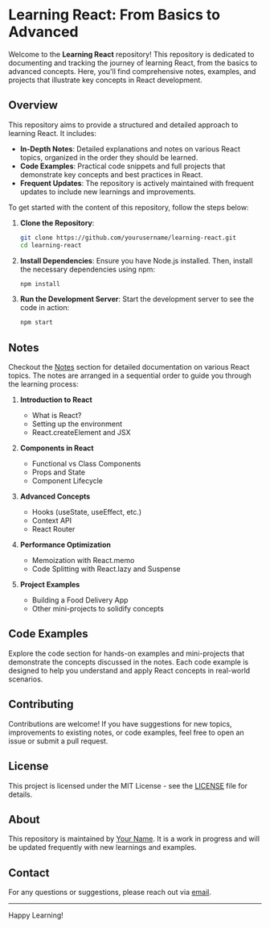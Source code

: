 # Learning React: From Basics to Advanced

Welcome to the **Learning React** repository! This repository is dedicated to documenting and tracking the journey of learning React, from the basics to advanced concepts. Here, you'll find comprehensive notes, examples, and projects that illustrate key concepts in React development.

## Overview

This repository aims to provide a structured and detailed approach to learning React. It includes:

- **In-Depth Notes**: Detailed explanations and notes on various React topics, organized in the order they should be learned.
- **Code Examples**: Practical code snippets and full projects that demonstrate key concepts and best practices in React.
- **Frequent Updates**: The repository is actively maintained with frequent updates to include new learnings and improvements.
  
To get started with the content of this repository, follow the steps below:

1. **Clone the Repository**:
   ```sh
   git clone https://github.com/yourusername/learning-react.git
   cd learning-react
   ```

2. **Install Dependencies**:
   Ensure you have Node.js installed. Then, install the necessary dependencies using npm:
   ```sh
   npm install
   ```

3. **Run the Development Server**:
   Start the development server to see the code in action:
   ```sh
   npm start
   ```

## Notes

Checkout the [Notes](./1React-Notes) section for detailed documentation on various React topics. The notes are arranged in a sequential order to guide you through the learning process:

1. **Introduction to React**
   - What is React?
   - Setting up the environment
   - React.createElement and JSX

2. **Components in React**
   - Functional vs Class Components
   - Props and State
   - Component Lifecycle

3. **Advanced Concepts**
   - Hooks (useState, useEffect, etc.)
   - Context API
   - React Router

4. **Performance Optimization**
   - Memoization with React.memo
   - Code Splitting with React.lazy and Suspense

5. **Project Examples**
   - Building a Food Delivery App
   - Other mini-projects to solidify concepts

## Code Examples

Explore the code section for hands-on examples and mini-projects that demonstrate the concepts discussed in the notes. Each code example is designed to help you understand and apply React concepts in real-world scenarios.

## Contributing

Contributions are welcome! If you have suggestions for new topics, improvements to existing notes, or code examples, feel free to open an issue or submit a pull request.

## License

This project is licensed under the MIT License - see the [LICENSE](./LICENSE) file for details.

## About

This repository is maintained by [Your Name](https://github.com/Mayank-Tiwari01). It is a work in progress and will be updated frequently with new learnings and examples.

## Contact

For any questions or suggestions, please reach out via [email](mailto:mayank.tiwari0106@gmail.com).

---

Happy Learning!
```
